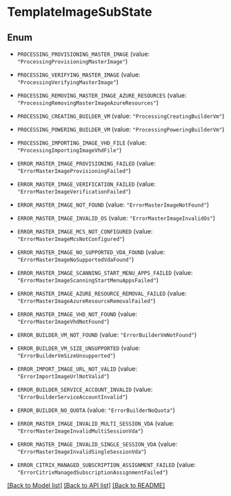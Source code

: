 # TemplateImageSubState

## Enum


* `PROCESSING_PROVISIONING_MASTER_IMAGE` (value: `"ProcessingProvisioningMasterImage"`)

* `PROCESSING_VERIFYING_MASTER_IMAGE` (value: `"ProcessingVerifyingMasterImage"`)

* `PROCESSING_REMOVING_MASTER_IMAGE_AZURE_RESOURCES` (value: `"ProcessingRemovingMasterImageAzureResources"`)

* `PROCESSING_CREATING_BUILDER_VM` (value: `"ProcessingCreatingBuilderVm"`)

* `PROCESSING_POWERING_BUILDER_VM` (value: `"ProcessingPoweringBuilderVm"`)

* `PROCESSING_IMPORTING_IMAGE_VHD_FILE` (value: `"ProcessingImportingImageVhdFile"`)

* `ERROR_MASTER_IMAGE_PROVISIONING_FAILED` (value: `"ErrorMasterImageProvisioningFailed"`)

* `ERROR_MASTER_IMAGE_VERIFICATION_FAILED` (value: `"ErrorMasterImageVerificationFailed"`)

* `ERROR_MASTER_IMAGE_NOT_FOUND` (value: `"ErrorMasterImageNotFound"`)

* `ERROR_MASTER_IMAGE_INVALID_OS` (value: `"ErrorMasterImageInvalidOs"`)

* `ERROR_MASTER_IMAGE_MCS_NOT_CONFIGURED` (value: `"ErrorMasterImageMcsNotConfigured"`)

* `ERROR_MASTER_IMAGE_NO_SUPPORTED_VDA_FOUND` (value: `"ErrorMasterImageNoSupportedVdaFound"`)

* `ERROR_MASTER_IMAGE_SCANNING_START_MENU_APPS_FAILED` (value: `"ErrorMasterImageScanningStartMenuAppsFailed"`)

* `ERROR_MASTER_IMAGE_AZURE_RESOURCE_REMOVAL_FAILED` (value: `"ErrorMasterImageAzureResourceRemovalFailed"`)

* `ERROR_MASTER_IMAGE_VHD_NOT_FOUND` (value: `"ErrorMasterImageVhdNotFound"`)

* `ERROR_BUILDER_VM_NOT_FOUND` (value: `"ErrorBuilderVmNotFound"`)

* `ERROR_BUILDER_VM_SIZE_UNSUPPORTED` (value: `"ErrorBuilderVmSizeUnsupported"`)

* `ERROR_IMPORT_IMAGE_URL_NOT_VALID` (value: `"ErrorImportImageUrlNotValid"`)

* `ERROR_BUILDER_SERVICE_ACCOUNT_INVALID` (value: `"ErrorBuilderServiceAccountInvalid"`)

* `ERROR_BUILDER_NO_QUOTA` (value: `"ErrorBuilderNoQuota"`)

* `ERROR_MASTER_IMAGE_INVALID_MULTI_SESSION_VDA` (value: `"ErrorMasterImageInvalidMultiSessionVda"`)

* `ERROR_MASTER_IMAGE_INVALID_SINGLE_SESSION_VDA` (value: `"ErrorMasterImageInvalidSingleSessionVda"`)

* `ERROR_CITRIX_MANAGED_SUBSCRIPTION_ASSIGNMENT_FAILED` (value: `"ErrorCitrixManagedSubscriptionAssignmentFailed"`)


[[Back to Model list]](../README.md#documentation-for-models) [[Back to API list]](../README.md#documentation-for-api-endpoints) [[Back to README]](../README.md)


